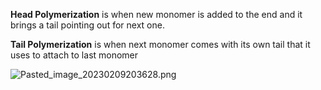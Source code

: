 <b>Head Polymerization</b> is when new monomer is added to the end and it brings a tail pointing out for next one.

<b>Tail Polymerization</b> is when next monomer comes with its own tail that it uses to attach to last monomer

![Pasted\_image\_20230209203628.png](pasted_image_20230209203628.png)
